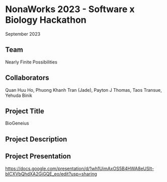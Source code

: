 # NonaWorks 2023 - Software x Biology Hackathon

September 2023

## Team
Nearly Finite Possibilities

## Collaborators
Quan Huu Ho, Phuong Khanh Tran (Jade), Payton J Thomas, Taos Transue, Yehuda Binik

## Project Title
BioGeneius

## Project Description


## Project Presentation
https://docs.google.com/presentation/d/1wh1UimAxOS5B4HWA8eUSIt-bICXVbQhdXA2GiGQE_eo/edit?usp=sharing

